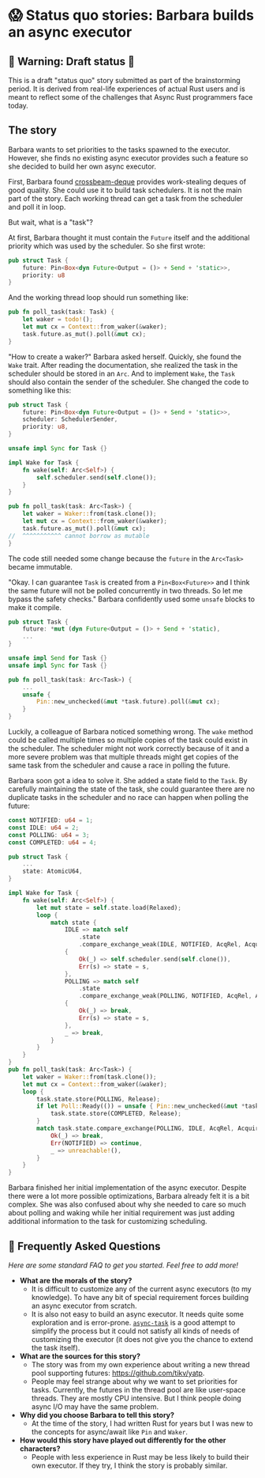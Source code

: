 # 😱 Status quo stories: Barbara builds an async executor


## 🚧 Warning: Draft status 🚧

This is a draft "status quo" story submitted as part of the brainstorming period. It is derived from real-life experiences of actual Rust users and is meant to reflect some of the challenges that Async Rust programmers face today. 

## The story

Barbara wants to set priorities to the tasks spawned to the executor. However, she finds no existing async executor provides such a feature so she decided to build her own async executor.

First, Barbara found [crossbeam-deque](https://crates.io/crates/crossbeam-deque) provides work-stealing deques of good quality. She could use it to build task schedulers. It is not the main part of the story. Each working thread can get a task from the scheduler and poll it in loop.

But wait, what is a "task"?

At first, Barbara thought it must contain the `Future` itself and the additional priority which was used by the scheduler. So she first wrote:

```rust
pub struct Task {
    future: Pin<Box<dyn Future<Output = ()> + Send + 'static>>,
    priority: u8
}
```

And the working thread loop should run something like:

```rust
pub fn poll_task(task: Task) {
    let waker = todo!();
    let mut cx = Context::from_waker(&waker);
    task.future.as_mut().poll(&mut cx);
}
```

"How to create a waker?" Barbara asked herself. Quickly, she found the `Wake` trait. After reading the documentation, she realized the task in the scheduler should be stored in an `Arc`. And to implement `Wake`, the `Task` should also contain the sender of the scheduler. She changed the code to something like this:

```rust
pub struct Task {
    future: Pin<Box<dyn Future<Output = ()> + Send + 'static>>,
    scheduler: SchedulerSender,
    priority: u8,
}

unsafe impl Sync for Task {}

impl Wake for Task {
    fn wake(self: Arc<Self>) {
        self.scheduler.send(self.clone());
    }
}

pub fn poll_task(task: Arc<Task>) {
    let waker = Waker::from(task.clone());
    let mut cx = Context::from_waker(&waker);
    task.future.as_mut().poll(&mut cx);
//  ^^^^^^^^^^^ cannot borrow as mutable
}
```

The code still needed some change because the `future` in the  `Arc<Task>` became immutable. 

"Okay. I can guarantee `Task` is created from a `Pin<Box<Future>>` and I think the same future will not be polled concurrently in two threads. So let me bypass the safety checks." Barbara confidently used some `unsafe` blocks to make it compile.

```rust
pub struct Task {
    future: *mut (dyn Future<Output = ()> + Send + 'static),
    ...
}

unsafe impl Send for Task {}
unsafe impl Sync for Task {}

pub fn poll_task(task: Arc<Task>) {
    ...
    unsafe {
        Pin::new_unchecked(&mut *task.future).poll(&mut cx);
    }
}
```

Luckily, a colleague of Barbara noticed something wrong. The `wake` method could be called multiple times so multiple copies of the task could exist in the scheduler. The scheduler might not work correctly because of it and a more severe problem was that multiple threads might get copies of the same task from the scheduler and cause a race in polling the future.

Barbara soon got a idea to solve it. She added a state field to the `Task`. By carefully maintaining the state of the task, she could guarantee there are no duplicate tasks in the scheduler and no race can happen when polling the future:

```rust
const NOTIFIED: u64 = 1;
const IDLE: u64 = 2;
const POLLING: u64 = 3;
const COMPLETED: u64 = 4;

pub struct Task {
    ...
    state: AtomicU64,
}

impl Wake for Task {
    fn wake(self: Arc<Self>) {
        let mut state = self.state.load(Relaxed);
        loop {
            match state {
                IDLE => match self
                    .state
                    .compare_exchange_weak(IDLE, NOTIFIED, AcqRel, Acquire)
                {
                    Ok(_) => self.scheduler.send(self.clone()),
                    Err(s) => state = s,
                },
                POLLING => match self
                    .state
                    .compare_exchange_weak(POLLING, NOTIFIED, AcqRel, Acquire)
                {
                    Ok(_) => break,
                    Err(s) => state = s,
                },
                _ => break,
            }
        }
    }
}
pub fn poll_task(task: Arc<Task>) {
    let waker = Waker::from(task.clone());
    let mut cx = Context::from_waker(&waker);
    loop {
        task.state.store(POLLING, Release);
        if let Poll::Ready(()) = unsafe { Pin::new_unchecked(&mut *task.future).poll(&mut cx) } {
            task.state.store(COMPLETED, Release);
        }
        match task.state.compare_exchange(POLLING, IDLE, AcqRel, Acquire) {
            Ok(_) => break,
            Err(NOTIFIED) => continue,
            _ => unreachable!(),
        }
    }
}
```

Barbara finished her initial implementation of the async executor. Despite there were a lot more possible optimizations, Barbara already felt it is a bit complex. She was also confused about why she needed to care so much about polling and waking while her initial requirement was just adding additional information to the task for customizing scheduling.

## 🤔 Frequently Asked Questions

*Here are some standard FAQ to get you started. Feel free to add more!*

* **What are the morals of the story?**
  * It is difficult to customize any of the current async executors (to my knowledge). To have any bit of special requirement forces building an async executor from scratch.
  * It is also not easy to build an async executor. It needs quite some exploration and is error-prone. [`async-task`](https://github.com/smol-rs/async-task) is a good attempt to simplify the process but it could not satisfy all kinds of needs of customizing the executor (it does not give you the chance to extend the task itself).
* **What are the sources for this story?**
  * The story was from my own experience about writing a new thread pool supporting futures: https://github.com/tikv/yatp.
  * People may feel strange about why we want to set priorities for tasks. Currently, the futures in the thread pool are like user-space threads. They are mostly CPU intensive. But I think people doing async I/O may have the same problem.
* **Why did you choose Barbara to tell this story?**
  * At the time of the story, I had written Rust for years but I was new to the concepts for async/await like `Pin` and `Waker`.
* **How would this story have played out differently for the other characters?**
  * People with less experience in Rust may be less likely to build their own executor. If they try, I think the story is probably similar.

[character]: ../characters.md
[status quo stories]: ./status_quo.md
[Alan]: ../characters/alan.md
[Grace]: ../characters/grace.md
[Niklaus]: ../characters/niklaus.md
[Barbara]: ../characters/barbara.md
[htvsq]: ../how_to_vision/status_quo.md
[cannot be wrong]: ../how_to_vision/comment.md#comment-to-understand-or-improve-not-to-negate-or-dissuade
